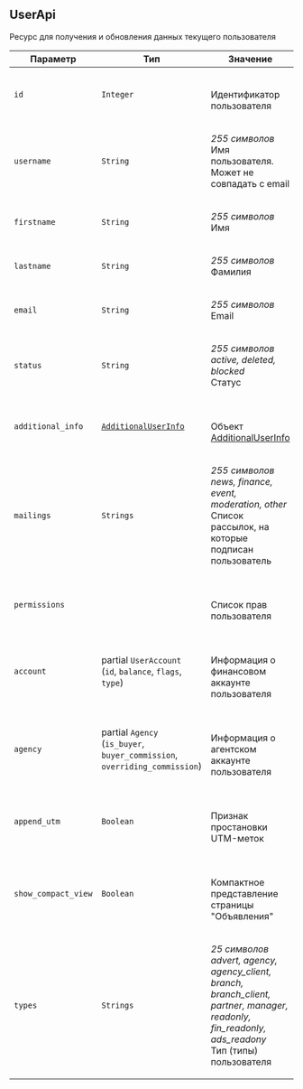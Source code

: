 
## UserApi

Ресурс для получения и обновления данных текущего пользователя

<table>
    <thead>
        <tr><th>Параметр</th><th>Тип</th><th>Значение</th></tr>
    </thead>
    <tbody>
        <tr>
            <td><code>id</code></td>
            <td><code>Integer</code></td>
            <td><p><br />Идентификатор пользователя</p></td>
        </tr><tr>
            <td><code>username</code></td>
            <td><code>String</code></td>
            <td><p><em>255 символов</em> <br />Имя пользователя. Может не совпадать с email</p></td>
        </tr><tr>
            <td><code>firstname</code></td>
            <td><code>String</code></td>
            <td><p><em>255 символов</em> <br />Имя</p></td>
        </tr><tr>
            <td><code>lastname</code></td>
            <td><code>String</code></td>
            <td><p><em>255 символов</em> <br />Фамилия</p></td>
        </tr><tr>
            <td><code>email</code></td>
            <td><code>String</code></td>
            <td><p><em>255 символов</em> <br />Email</p></td>
        </tr><tr>
            <td><code>status</code></td>
            <td><code>String</code></td>
            <td><p><em>255 символов</em> <em>active, deleted, blocked</em><br />Статус</p></td>
        </tr><tr>
            <td><code>additional_info</code></td>
            <td><a href="additionaluserinfo.md"><code>AdditionalUserInfo</code></a></td>
            <td><p><br />Объект <a href="#object_additionaluserinfo">AdditionalUserInfo</a></p></td>
        </tr><tr>
            <td><code>mailings</code></td>
            <td><code>Strings</code></td>
            <td><p><em>255 символов</em> <em>news, finance, event, moderation, other</em><br />Список рассылок, на которые подписан пользователь</p></td>
        </tr><tr>
            <td><code>permissions</code></td>
            <td><code></code></td>
            <td><p><br />Список прав пользователя</p></td>
        </tr><tr>
            <td><code>account</code></td>
            <td>partial <code>UserAccount</code><br />
(<code>id</code>, <code>balance</code>, <code>flags</code>, <code>type</code>)
</td>
            <td><p><br />Информация о финансовом аккаунте пользователя</p></td>
        </tr><tr>
            <td><code>agency</code></td>
            <td>partial <code>Agency</code><br />
(<code>is_buyer</code>, <code>buyer_commission</code>, <code>overriding_commission</code>)
</td>
            <td><p><br />Информация о агентском аккаунте пользователя</p></td>
        </tr><tr>
            <td><code>append_utm</code></td>
            <td><code>Boolean</code></td>
            <td><p><br />Признак простановки UTM-меток</p></td>
        </tr><tr>
            <td><code>show_compact_view</code></td>
            <td><code>Boolean</code></td>
            <td><p><br />Компактное представление страницы "Объявления"</p></td>
        </tr><tr>
            <td><code>types</code></td>
            <td><code>Strings</code></td>
            <td><p><em>25 символов</em> <em>advert, agency, agency_client, branch, branch_client, partner, manager, readonly, fin_readonly, ads_readony</em><br />Тип (типы) пользователя</p></td>
        </tr>
    </tbody>
</table>